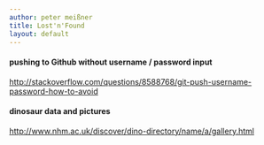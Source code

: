 ```yaml
---
author: peter meißner
title: Lost'n'Found
layout: default
---
```


#### pushing to Github without username / password input 

http://stackoverflow.com/questions/8588768/git-push-username-password-how-to-avoid


#### dinosaur data and pictures

http://www.nhm.ac.uk/discover/dino-directory/name/a/gallery.html


